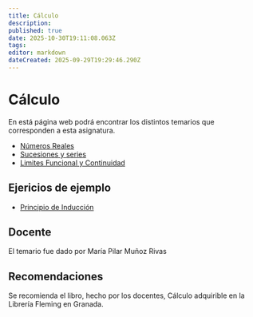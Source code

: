 ```yaml
---
title: Cálculo
description: 
published: true
date: 2025-10-30T19:11:08.063Z
tags: 
editor: markdown
dateCreated: 2025-09-29T19:29:46.290Z
---
```


# Cálculo
En está página web podrá encontrar los distintos temarios que corresponden a esta asignatura.

- [Números Reales](tema1)
- [Sucesiones y series](tema2)
- [Limites Funcional y Continuidad](tema3)

## Ejericios de ejemplo
- [Principio de Inducción](induccion)

## Docente
El temario fue dado por María Pilar Muñoz Rivas

## Recomendaciones
Se recomienda el libro, hecho por los docentes, Cálculo adquirible en la Librería Fleming en Granada.